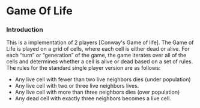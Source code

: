 # Game Of Life
### Introduction
This is a implementation of 2 players [Conway's Game of life]. The Game of Life is played on a grid of cells, where each cell is either dead or alive. For each “turn” or “generation” of the game, the game iterates over all of the cells and determines whether a cell is alive or dead based on a set of rules. 
The rules for the standard single player version are as follows:
  - Any live cell with fewer than two live neighbors dies (under population) 
  - Any live cell with two or three live neighbors lives.
  - Any live cell with more than three neighbors dies (over population)
  - Any dead cell with exactly three neighbors becomes a live cell.



